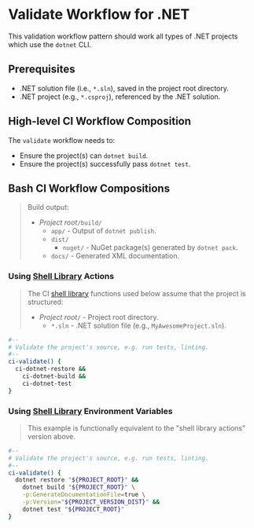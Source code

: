 # Validate Workflow for .NET

This validation workflow pattern should work all types of .NET projects which use the `dotnet` CLI.

## Prerequisites

* .NET solution file (i.e., `*.sln`), saved in the project root directory.
* .NET project (e.g., `*.csproj`), referenced by the .NET solution.

## High-level CI Workflow Composition

The `validate` workflow needs to:

* Ensure the project(s) can `dotnet build`.
* Ensure the project(s) successfully pass `dotnet test`.

## Bash CI Workflow Compositions

> Build output:
>
> * _Project root_`/build/`
>   * `app/` - Output of `dotnet publish`.
>   * `dist/`
>     * `nuget/` - NuGet package(s) generated by `dotnet pack`.
>   * `docs/` - Generated XML documentation.

### Using [Shell Library][shell library] Actions

> The CI [shell library][] functions used below assume that the project is structured:
>
> * _Project root_`/` - Project root directory.
>   * `*.sln` - .NET solution file (e.g., `MyAwesomeProject.sln`).

```bash
#--
# Validate the project's source, e.g. run tests, linting.
#--
ci-validate() {
  ci-dotnet-restore &&
    ci-dotnet-build &&
    ci-dotnet-test
}
```

### Using [Shell Library][shell library] Environment Variables

> This example is functionally equivalent to the "shell library actions" version above.

```bash
#--
# Validate the project's source, e.g. run tests, linting.
#--
ci-validate() {
  dotnet restore "${PROJECT_ROOT}" &&
    dotnet build "${PROJECT_ROOT}" \
    -p:GenerateDocumentationFile=true \
    -p:Version="${PROJECT_VERSION_DIST}" &&
    dotnet test "${PROJECT_ROOT}"
}
```

[shell library]: ../../use/ci-library.md

